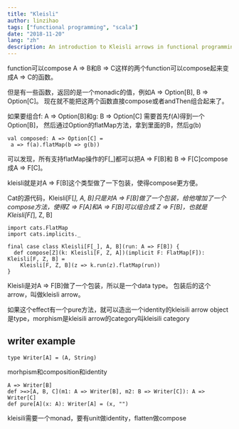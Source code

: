 ```yaml
---
title: "Kleisli"
author: linzihao
tags: ["functional programming", "scala"]
date: "2018-11-20"
lang: "zh"
description: An introduction to Kleisli arrows in functional programming, explaining how they enable composition of functions that return monadic values. The post covers the concept of Kleisli composition, its implementation in Cats, and provides examples using the Writer monad.
---
```


function可以compose
A => B和B => C这样的两个function可以compose起来变成A => C的函数。

但是有一些函数，返回的是一个monadic的值，例如A => Option[B],
B => Option[C]。
现在就不能把这两个函数直接compose或者andThen组合起来了。

如果要组合f: A => Option[B]和g: B => Option[C]
需要首先f(A)得到一个Option[B]，
然后通过Option的flatMap方法，拿到里面的B，然后g(b)
```
val composed: A => Option[C] =
 a => f(a).flatMap(b => g(b))
```
可以发现，所有支持flatMap操作的F[_]都可以把A => F[B]和
B => F[C]compose成A => F[C]。

kleisli就是对A => F[B]这个类型做了一下包装，使得compose更方便。


Cat的源代码，Kleisli[F[_], A, B]只是对A => F[B]做了一个包装，给他增加了一个compose方法，使得Z => F[A]和A => F[B]可以组合成
Z => F[B]，也就是Kleisli[F[_], Z, B]
```
import cats.FlatMap
import cats.implicits._

final case class Kleisli[F[_], A, B](run: A => F[B]) {
  def compose[Z](k: Kleisli[F, Z, A])(implicit F: FlatMap[F]): Kleisli[F, Z, B] =
    Kleisli[F, Z, B](z => k.run(z).flatMap(run))
}
```

Kleisli是对A => F[B]做了一个包装，所以是一个data type。
包装后的这个arrow，叫做kleisli arrow。

如果这个effect有一个pure方法，就可以造出一个identity的kleisili arrow
object是type，morphism是kleisili arrow的category叫kleisili category

## writer example
```
type Writer[A] = (A, String)
```
morhpism和composition和identity
```
A => Writer[B]
def >=>[A, B, C](m1: A => Writer[B], m2: B => Writer[C]): A => Writer[C]
def pure[A](x: A): Writer[A] = (x, "")
```
kleisili需要一个monad，要有unit做identity，flatten做compose